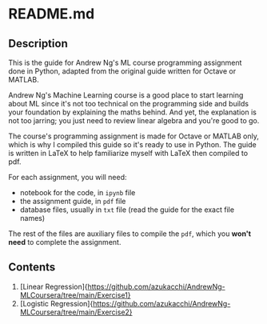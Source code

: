 # README.md

## Description

This is the guide for Andrew Ng's ML course programming assignment done in Python, adapted from the original guide written for Octave or MATLAB.

Andrew Ng's Machine Learning course is a good place to start learning about ML since it's not too technical on the programming side and builds your foundation by explaining the maths behind. And yet, the explanation is not too jarring; you just need to review linear algebra and you're good to go.

The course's programming assignment is made for Octave or MATLAB only, which is why I compiled this guide so it's ready to use in Python. The guide is written in LaTeX to help familiarize myself with LaTeX then compiled to pdf. 

For each assignment, you will need:
- notebook for the code, in `ipynb` file
- the assignment guide, in `pdf` file
- database files, usually in `txt` file (read the guide for the exact file names)

The rest of the files are auxiliary files to compile the `pdf`, which you **won't need** to complete the assignment.

## Contents
1. [Linear Regression]{https://github.com/azukacchi/AndrewNg-MLCoursera/tree/main/Exercise1}
2. [Logistic Regression]{https://github.com/azukacchi/AndrewNg-MLCoursera/tree/main/Exercise2}



